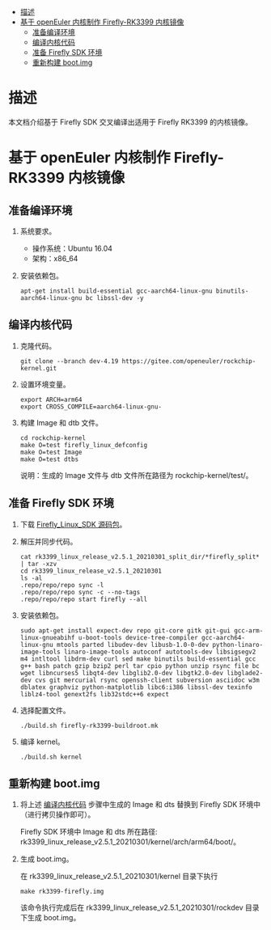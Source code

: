 <!-- TOC -->

- [描述](#描述)
- [基于 openEuler 内核制作 Firefly-RK3399 内核镜像](#基于-openEuler-内核制作-Firefly-RK3399-内核镜像)
  - [准备编译环境](#准备编译环境)
  - [编译内核代码](#编译内核代码)
  - [准备 Firefly SDK 环境](#准备-firefly-sdk-环境)
  - [重新构建 boot.img](#重新构建-bootimg)

<!-- /TOC -->

# 描述

本文档介绍基于 Firefly SDK 交叉编译出适用于 Firefly RK3399 的内核镜像。

# 基于 openEuler 内核制作 Firefly-RK3399 内核镜像

## 准备编译环境

1.  系统要求。
    - 操作系统：Ubuntu 16.04
    - 架构：x86_64

2.  安装依赖包。
    ```
    apt-get install build-essential gcc-aarch64-linux-gnu binutils-aarch64-linux-gnu bc libssl-dev -y
    ```

## 编译内核代码
   
1.  克隆代码。

    `git clone --branch dev-4.19 https://gitee.com/openeuler/rockchip-kernel.git`

2.  设置环境变量。

    ```    
    export ARCH=arm64
    export CROSS_COMPILE=aarch64-linux-gnu-
    ```

3.  构建 Image 和 dtb 文件。
    ```
    cd rockchip-kernel        
    make O=test firefly_linux_defconfig                
    make O=test Image      
    make O=test dtbs
    ```             
    说明：生成的 Image 文件与 dtb 文件所在路径为 rockchip-kernel/test/。
           
## 准备 Firefly SDK 环境
   
1.  下载 [Firefly_Linux_SDK 源码包](http://www.t-firefly.com/doc/download/page/id/3.html#other_186)。

2.  解压并同步代码。

    ```
    cat rk3399_linux_release_v2.5.1_20210301_split_dir/*firefly_split* | tar -xzv
    cd rk3399_linux_release_v2.5.1_20210301
    ls -al            
    .repo/repo/repo sync -l       
    .repo/repo/repo sync -c --no-tags        
    .repo/repo/repo start firefly --all
    ```

3.  安装依赖包。
    ```
    sudo apt-get install expect-dev repo git-core gitk git-gui gcc-arm-linux-gnueabihf u-boot-tools device-tree-compiler gcc-aarch64-linux-gnu mtools parted libudev-dev libusb-1.0-0-dev python-linaro-image-tools linaro-image-tools autoconf autotools-dev libsigsegv2 m4 intltool libdrm-dev curl sed make binutils build-essential gcc g++ bash patch gzip bzip2 perl tar cpio python unzip rsync file bc wget libncurses5 libqt4-dev libglib2.0-dev libgtk2.0-dev libglade2-dev cvs git mercurial rsync openssh-client subversion asciidoc w3m dblatex graphviz python-matplotlib libc6:i386 libssl-dev texinfo liblz4-tool genext2fs lib32stdc++6 expect
    ```
        
4.  选择配置文件。

    `./build.sh firefly-rk3399-buildroot.mk`
          
5.  编译 kernel。

    `./build.sh kernel`
                
    
## 重新构建 boot.img

1.  将上述 [编译内核代码](#编译内核代码) 步骤中生成的 Image 和 dts 替换到 Firefly SDK 环境中（进行拷贝操作即可）。
               
    Firefly SDK 环境中 Image 和 dts 所在路径: rk3399_linux_release_v2.5.1_20210301/kernel/arch/arm64/boot/。
        
2.  生成 boot.img。
                
    在 rk3399_linux_release_v2.5.1_20210301/kernel 目录下执行

    `make rk3399-firefly.img`

    该命令执行完成后在 rk3399_linux_release_v2.5.1_20210301/rockdev 目录下生成 boot.img。